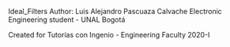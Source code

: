 Ideal_Filters
Author: Luis Alejandro Pascuaza Calvache
Electronic Engineering student - UNAL Bogotá

Created for Tutorías con Ingenio - Engineering Faculty
2020-I
